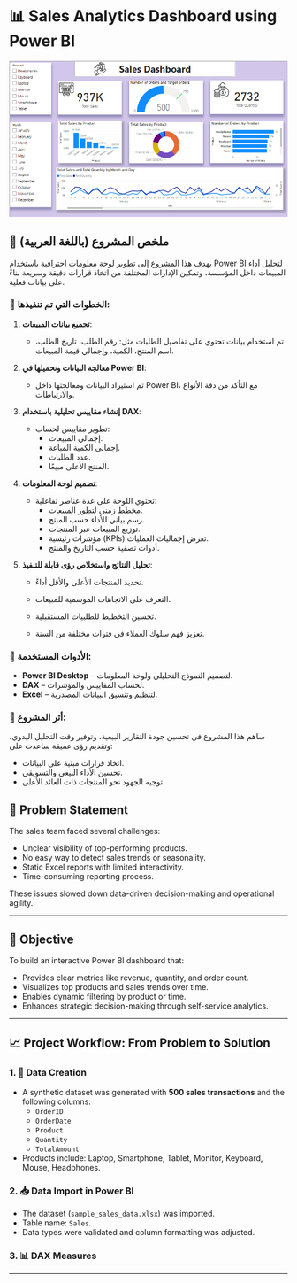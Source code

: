# 📊 Sales Analytics Dashboard using Power BI

![Sales Dashboard](https://github.com/Mosaad2010-star/Sales-Analytics-PBI/blob/main/Sales%20dashboard%20image.PNG?raw=true)



## 📄 ملخص المشروع (باللغة العربية)

يهدف هذا المشروع إلى تطوير لوحة معلومات احترافية باستخدام Power BI لتحليل أداء المبيعات داخل المؤسسة، وتمكين الإدارات المختلفة من اتخاذ قرارات دقيقة وسريعة بناءً على بيانات فعلية.

### 🔧 الخطوات التي تم تنفيذها:

1. **تجميع بيانات المبيعات**:
   - تم استخدام بيانات تحتوي على تفاصيل الطلبات مثل: رقم الطلب، تاريخ الطلب، اسم المنتج، الكمية، وإجمالي قيمة المبيعات.

2. **معالجة البيانات وتحميلها في Power BI**:
   - تم استيراد البيانات ومعالجتها داخل Power BI، مع التأكد من دقة الأنواع والارتباطات.

3. **إنشاء مقاييس تحليلية باستخدام DAX**:
   - تطوير مقاييس لحساب:
     - إجمالي المبيعات.
     - إجمالي الكمية المباعة.
     - عدد الطلبات.
     - المنتج الأعلى مبيعًا.

4. **تصميم لوحة المعلومات**:
   - تحتوي اللوحة على عدة عناصر تفاعلية:
     - مخطط زمني لتطور المبيعات.
     - رسم بياني للأداء حسب المنتج.
     - توزيع المبيعات عبر المنتجات.
     - مؤشرات رئيسية (KPIs) تعرض إجماليات العمليات.
     - أدوات تصفية حسب التاريخ والمنتج.

5. **تحليل النتائج واستخلاص رؤى قابلة للتنفيذ**:
   - تحديد المنتجات الأعلى والأقل أداءً.
   - التعرف على الاتجاهات الموسمية للمبيعات.
   - تحسين التخطيط للطلبيات المستقبلية.

    - تعزيز فهم سلوك العملاء في فترات مختلفة من السنة.

### 🧰 الأدوات المستخدمة:


- **Power BI Desktop** – لتصميم النموذج التحليلي ولوحة المعلومات.
- **DAX** – لحساب المقاييس والمؤشرات.
- **Excel** – لتنظيم وتنسيق البيانات المصدرية.

### 🎯 أثر المشروع:

ساهم هذا المشروع في تحسين جودة التقارير البيعية، وتوفير وقت التحليل اليدوي، وتقديم رؤى عميقة ساعدت على:
- اتخاذ قرارات مبنية على البيانات.
- تحسين الأداء البيعي والتسويقي.
- توجيه الجهود نحو المنتجات ذات العائد الأعلى.









## 🧠 Problem Statement

The sales team faced several challenges:
- Unclear visibility of top-performing products.
- No easy way to detect sales trends or seasonality.
- Static Excel reports with limited interactivity.
- Time-consuming reporting process.

These issues slowed down data-driven decision-making and operational agility.

---

## 🎯 Objective

To build an interactive Power BI dashboard that:
- Provides clear metrics like revenue, quantity, and order count.
- Visualizes top products and sales trends over time.
- Enables dynamic filtering by product or time.
- Enhances strategic decision-making through self-service analytics.

---

## 📈 Project Workflow: From Problem to Solution

### 1. 🧾 Data Creation
- A synthetic dataset was generated with **500 sales transactions** and the following columns:
  - `OrderID`
  - `OrderDate`
  - `Product`
  - `Quantity`
  - `TotalAmount`
- Products include: Laptop, Smartphone, Tablet, Monitor, Keyboard, Mouse, Headphones.

### 2. 📥 Data Import in Power BI
- The dataset (`sample_sales_data.xlsx`) was imported.
- Table name: `Sales`.
- Data types were validated and column formatting was adjusted.

### 3. 📊 DAX Measures


---

